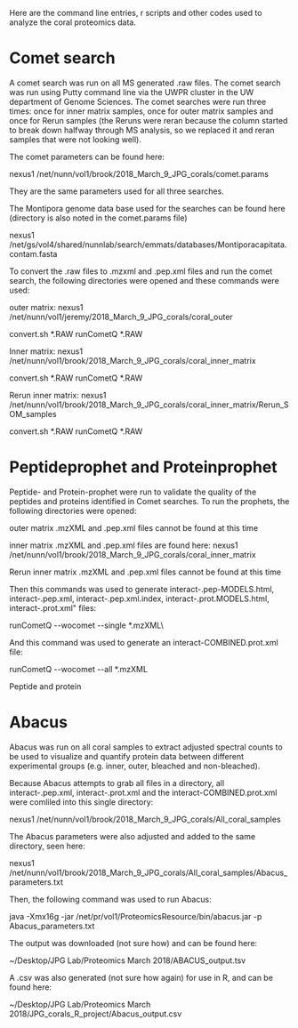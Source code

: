 Here are the command line entries, r scripts and other codes used to analyze the coral proteomics data.

# Comet search

A comet search was run on all MS generated .raw files. The comet search was run using Putty command line via the UWPR cluster in the UW department of Genome Sciences. The comet searches were run three times: once for inner matrix samples, once for outer matrix samples and once for Rerun samples (the Reruns were reran because the column started to break down halfway through MS analysis, so we replaced it and reran samples that were not looking well). 

The comet parameters can be found here:

nexus1 /net/nunn/vol1/brook/2018_March_9_JPG_corals/comet.params

They are the same parameters used for all three searches.

The Montipora genome data base used for the searches can be found here (directory is also noted in the comet.params file)

nexus1 /net/gs/vol4/shared/nunnlab/search/emmats/databases/Montiporacapitata.contam.fasta

To convert the .raw files to .mzxml and .pep.xml files and run the comet search, the following directories were opened and these commands were used:

outer matrix:
nexus1 /net/nunn/vol1/jeremy/2018_March_9_JPG_corals/coral_outer

convert.sh *.RAW
runCometQ *.RAW

Inner matrix:
nexus1 /net/nunn/vol1/brook/2018_March_9_JPG_corals/coral_inner_matrix

convert.sh *.RAW
runCometQ *.RAW

Rerun inner matrix:
nexus1 /net/nunn/vol1/brook/2018_March_9_JPG_corals/coral_inner_matrix/Rerun_SOM_samples

convert.sh *.RAW
runCometQ *.RAW


# Peptideprophet and Proteinprophet

Peptide- and Protein-prophet were run to validate the quality of the peptides and proteins identified in Comet searches. To run the prophets, the following directories were opened:

outer matrix .mzXML and .pep.xml files cannot be found at this time

inner matrix .mzXML and .pep.xml files are found here:
nexus1 /net/nunn/vol1/brook/2018_March_9_JPG_corals/coral_inner_matrix

Rerun inner matrix .mzXML and .pep.xml files cannot be found at this time

Then this commands was used to generate interact-.pep-MODELS.html, interact-.pep.xml, interact-.pep.xml.index, interact-.prot.MODELS.html, interact-.prot.xml" files: 

runCometQ --wocomet --single *.mzXML\

And this command was used to generate an interact-COMBINED.prot.xml file:

runCometQ --wocomet --all *.mzXML

Peptide and protein



# Abacus

Abacus was run on all coral samples to extract adjusted spectral counts to be used to visualize and quantify protein data between different experimental groups (e.g. inner, outer, bleached and non-bleached).

Because Abacus attempts to grab all files in a directory, all interact-.pep.xml, interact-.prot.xml and the interact-COMBINED.prot.xml were comliled into this single directory:

nexus1 /net/nunn/vol1/brook/2018_March_9_JPG_corals/All_coral_samples

The Abacus parameters were also adjusted and added to the same directory, seen here:

nexus1 /net/nunn/vol1/brook/2018_March_9_JPG_corals/All_coral_samples/Abacus_parameters.txt

Then, the following command was used to run Abacus:

java -Xmx16g -jar /net/pr/vol1/ProteomicsResource/bin/abacus.jar -p Abacus_parameters.txt

The output was downloaded (not sure how) and can be found here:

~/Desktop/JPG Lab/Proteomics March 2018/ABACUS_output.tsv

A .csv was also generated (not sure how again) for use in R, and can be found here:

~/Desktop/JPG Lab/Proteomics March 2018/JPG_corals_R_project/Abacus_output.csv


















